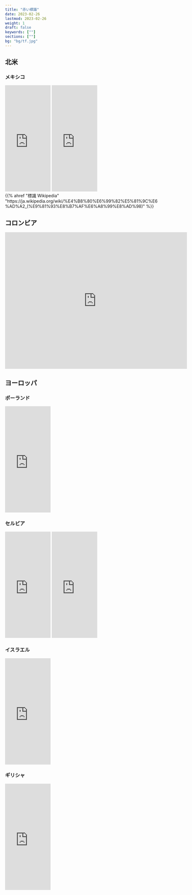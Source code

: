 ```yaml
---
title: "赤い標識"
date: 2023-02-26
lastmod: 2023-02-26
weight: 1
draft: false
keywords: [""]
sections: [""]
bg: "bg/tf.jpg"
---
```


## 北米
### メキシコ
<div class="googlemap-if">
<iframe src="https://www.google.com/maps/embed?pb=!4v1677590496729!6m8!1m7!1sguzKDceUbL4CP9SVjuMjuw!2m2!1d19.41769253521242!2d-99.1308136556745!3f234.66166760658533!4f-2.1389103311812505!5f2.875662862705756" width="150" height="350" style="border:0;" allowfullscreen="" loading="lazy" referrerpolicy="no-referrer-when-downgrade"></iframe>
<iframe src="https://www.google.com/maps/embed?pb=!4v1678017840166!6m8!1m7!1sYZ-eHx3a2l3ksFcbAVnJWw!2m2!1d20.68348284742653!2d-103.2989173310077!3f97.60002042762677!4f-1.6758107561434628!5f3.325193203789971" width="150" height="350" style="border:0;" allowfullscreen="" loading="lazy" referrerpolicy="no-referrer-when-downgrade"></iframe>
<div class="description">
{{% ahref "標識 Wikipedia" "https://ja.wikipedia.org/wiki/%E4%B8%80%E6%99%82%E5%81%9C%E6%AD%A2_(%E9%81%93%E8%B7%AF%E6%A8%99%E8%AD%98)" %}}
</div>
</div>

## コロンビア

<div class="googlemap-if">
<iframe src="https://www.google.com/maps/embed?pb=!4v1678557530226!6m8!1m7!1sig-o_oD84P9uDmZRAxV1Aw!2m2!1d7.12602329724662!2d-73.12125748144285!3f177.22876713549743!4f-4.291843064804667!5f3.325193203789971" width="600" height="450" style="border:0;" allowfullscreen="" loading="lazy" referrerpolicy="no-referrer-when-downgrade"></iframe>
</div>

## ヨーロッパ

### ポーランド
<div class="googlemap-if">
<iframe src="https://www.google.com/maps/embed?pb=!4v1677632357946!6m8!1m7!1sCAoSLEFGMVFpcE1uVHRGVE0xWDZJcEFjNFctQVNtTl9SUDR2eU1EdjE1aTZxclEt!2m2!1d50.064307917158!2d19.938016808106!3f45.14783888054766!4f6.4740643353976!5f3.325193203789971" width="150" height="350" style="border:0;" allowfullscreen="" loading="lazy" referrerpolicy="no-referrer-when-downgrade"></iframe>
</div>

### セルビア
<div class="googlemap-if">
<iframe src="https://www.google.com/maps/embed?pb=!4v1677456853184!6m8!1m7!1sRnfGyzw2lXyx26NxKo91rg!2m2!1d43.31857656828732!2d21.89933798331244!3f223.91020222191406!4f-1.6227395889979732!5f3.27268232990212" width="150" height="350" style="border:0;" allowfullscreen="" loading="lazy" referrerpolicy="no-referrer-when-downgrade"></iframe>

<iframe src="https://www.google.com/maps/embed?pb=!4v1677456948120!6m8!1m7!1syJy8C_CwuHx3KRGErYX9Sw!2m2!1d43.31821815976792!2d21.8994128718399!3f136.63779741908886!4f-3.080912013199068!5f3.298322843813135" width="150" height="350" style="border:0;" allowfullscreen="" loading="lazy" referrerpolicy="no-referrer-when-downgrade"></iframe>
</div>

### イスラエル
<div class="googlemap-if">
<iframe src="https://www.google.com/maps/embed?pb=!4v1677904092378!6m8!1m7!1sKQmfEbTa999OgUw1mbE-pw!2m2!1d32.06294327722996!2d34.76714597314712!3f28.873821278102053!4f-4.441864363389939!5f2.780186913494874" width="150" height="350" style="border:0;" allowfullscreen="" loading="lazy" referrerpolicy="no-referrer-when-downgrade"></iframe>
</div>

### ギリシャ
<div class="googlemap-if">
<iframe src="https://www.google.com/maps/embed?pb=!4v1677589759705!6m8!1m7!1sOAfAu1eD5zGoTFqOemHFNA!2m2!1d37.99042708595559!2d23.74648953994066!3f49.492452460175386!4f-3.069497816112687!5f2.7148827596233676" width="150" height="350" style="border:0;" allowfullscreen="" loading="lazy" referrerpolicy="no-referrer-when-downgrade"></iframe>
</div>